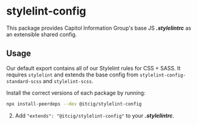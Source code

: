 # stylelint-config

This package provides Capitol Information Group's base JS _**.stylelintrc**_ as
an extensible shared config.

## Usage

Our default export contains all of our Stylelint rules for CSS + SASS. It
requires `stylelint` and extends the base config from
`stylelint-config-standard-scss` and `stylelint-scss`.

Install the correct versions of each package by running:

```sh
npx install-peerdeps --dev @itcig/stylelint-config
```

2. Add `"extends": "@itcig/stylelint-config"` to your _**.stylelintrc**_.
